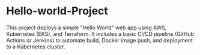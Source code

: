 # Hello-world-Project
This project deploys a simple "Hello World" web app using AWS, Kubernetes (EKS), and Terraform. It includes a basic CI/CD pipeline (GitHub Actions or Jenkins) to automate build, Docker image push, and deployment to a Kubernetes cluster.
